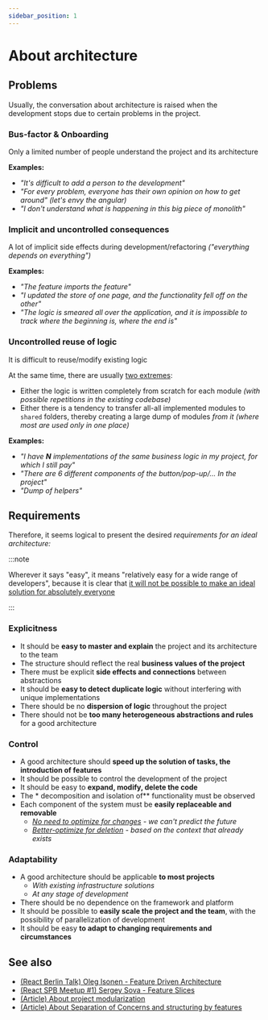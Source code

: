 ```yaml
---
sidebar_position: 1
---
```


# About architecture

## Problems

Usually, the conversation about architecture is raised when the development stops due to certain problems in the project.

### Bus-factor & Onboarding

Only a limited number of people understand the project and its architecture

**Examples:**

- *"It's difficult to add a person to the development"*
- *"For every problem, everyone has their own opinion on how to get around" (let's envy the angular)*
- *"I don't understand what is happening in this big piece of monolith"*

### Implicit and uncontrolled consequences

A lot of implicit side effects during development/refactoring *("everything depends on everything")*

**Examples:**

- *"The feature imports the feature"*
- *"I updated the store of one page, and the functionality fell off on the other"*
- *"The logic is smeared all over the application, and it is impossible to track where the beginning is, where the end is"*

### Uncontrolled reuse of logic

It is difficult to reuse/modify existing logic

At the same time, there are usually [two extremes](https://github.com/feature-sliced/documentation/discussions/14):

- Either the logic is written completely from scratch for each module *(with possible repetitions in the existing codebase)*
- Either there is a tendency to transfer all-all implemented modules to `shared` folders, thereby creating a large dump of modules *from it (where most are used only in one place)*

**Examples:**

- *"I have **N** implementations of the same business logic in my project, for which I still pay"*
- *"There are 6 different components of the button/pop-up/... In the project"*
- *"Dump of helpers"*

## Requirements

Therefore, it seems logical to present the desired *requirements for an ideal architecture:*

:::note

Wherever it says "easy", it means "relatively easy for a wide range of developers", because it is clear that [it will not be possible to make an ideal solution for absolutely everyone](/docs/about/mission#limitations)

:::

### Explicitness

- It should be **easy to master and explain** the project and its architecture to the team
- The structure should reflect the real **business values of the project**
- There must be explicit **side effects and connections** between abstractions
- It should be **easy to detect duplicate logic** without interfering with unique implementations
- There should be no **dispersion of logic** throughout the project
- There should not be **too many heterogeneous abstractions and rules** for a good architecture

### Control

- A good architecture should **speed up the solution of tasks, the introduction of features**
- It should be possible to control the development of the project
- It should be easy to **expand, modify, delete the code**
- The * decomposition and isolation of** functionality must be observed
- Each component of the system must be **easily replaceable and removable**
  - *[No need to optimize for changes][ext-kof-not-modification] - we can't predict the future*
  - *[Better-optimize for deletion][ext-kof-but-removing] - based on the context that already exists*

### Adaptability

- A good architecture should be applicable **to most projects**
  - *With existing infrastructure solutions*
  - *At any stage of development*
- There should be no dependence on the framework and platform
- It should be possible to **easily scale the project and the team**, with the possibility of parallelization of development
- It should be easy **to adapt to changing requirements and circumstances**

## See also

- [(React Berlin Talk) Oleg Isonen - Feature Driven Architecture][ext-kof]
- [(React SPB Meetup #1) Sergey Sova - Feature Slices][ext-slices-spb]
- [(Article) About project modularization][ext-medium]
- [(Article) About Separation of Concerns and structuring by features][ext-ryanlanciaux]

[ext-kof-not-modification]: https://youtu.be/BWAeYuWFHhs?t=1631
[ext-kof-but-removing]: https://youtu.be/BWAeYuWFHhs?t=1666

[ext-slices-spb]: https://t.me/feature_slices
[ext-kof]: https://youtu.be/BWAeYuWFHhs
[ext-medium]: https://alexmngn.medium.com/why-react-developers-should-modularize-their-applications-d26d381854c1
[ext-ryanlanciaux]: https://ryanlanciaux.com/blog/2017/08/20/a-feature-based-approach-to-react-development/

